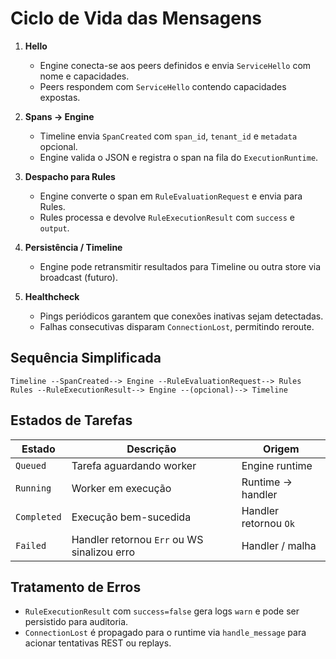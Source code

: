 # Ciclo de Vida das Mensagens

1. **Hello**
   - Engine conecta-se aos peers definidos e envia `ServiceHello` com nome e capacidades.
   - Peers respondem com `ServiceHello` contendo capacidades expostas.

2. **Spans → Engine**
   - Timeline envia `SpanCreated` com `span_id`, `tenant_id` e `metadata` opcional.
   - Engine valida o JSON e registra o span na fila do `ExecutionRuntime`.

3. **Despacho para Rules**
   - Engine converte o span em `RuleEvaluationRequest` e envia para Rules.
   - Rules processa e devolve `RuleExecutionResult` com `success` e `output`.

4. **Persistência / Timeline**
   - Engine pode retransmitir resultados para Timeline ou outra store via broadcast (futuro).

5. **Healthcheck**
   - Pings periódicos garantem que conexões inativas sejam detectadas.
   - Falhas consecutivas disparam `ConnectionLost`, permitindo reroute.

## Sequência Simplificada

```
Timeline --SpanCreated--> Engine --RuleEvaluationRequest--> Rules
Rules --RuleExecutionResult--> Engine --(opcional)--> Timeline
```

## Estados de Tarefas

| Estado | Descrição | Origem |
| ------ | --------- | ------ |
| `Queued` | Tarefa aguardando worker | Engine runtime |
| `Running` | Worker em execução | Runtime -> handler |
| `Completed` | Execução bem-sucedida | Handler retornou `Ok` |
| `Failed` | Handler retornou `Err` ou WS sinalizou erro | Handler / malha |

## Tratamento de Erros

- `RuleExecutionResult` com `success=false` gera logs `warn` e pode ser persistido para auditoria.
- `ConnectionLost` é propagado para o runtime via `handle_message` para acionar tentativas REST ou replays.
